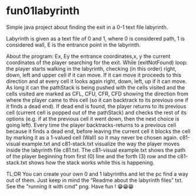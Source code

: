 # fun01labyrinth
Simple java project about finding the exit in a 0-1 text file labyrinth.

Labyrinth is given as a text file of 0 and 1, where 0 is considered path, 1 is considered wall, Ε is the entrance point in the labyrinth.

About the program:
	Ex, Ey the entrance coordinates,x, y the current coordinates of the player searching for the exit.
	While (exitNotFound) loop: the player starts walking in the labyrinth, checking (in this order) right, down, left and upper cell if it can move. If it can move it proceeds to this direction and at every cell it looks again right, down, left, up if it can move. As long it can the pathStack is being pushed with the cells visited and the cells visited are marked as  CFL, CFU, CFR, CFD showing the direction from where the player came to this cell (so it can backtrack to its previous one if it finds a dead end). If dead end is found, the player returns to its previous cell (current cell is popped out of the pathStack) and checks the rest of its options (e.g. if at the previous cell it went down, then the next choice is going left). Every time the player backtracks-returns to a previous cell because it finds a dead end, before leaving the current cell it blocks the cell by marking it as a 1-valued cell (Wall) so it may never be chosen again. 
	c81-visual example.txt and c81-stack.txt visualize the way the player moves inside the labyrinth file c81.txt. The  c81-visual example.txt shows the path of the player beginning from first (0) line and the forth (3) row and the c81-stack.txt shows how the stack works while this is happening.

 TL;DR
	You can create your own 0 and 1 labyrinths and let the pc find a way out of them. Just keep in mind the “Readme about the labyrinth files” txt. See the "running it with cmd" png. 
 Have fun ! 😁😁😁
